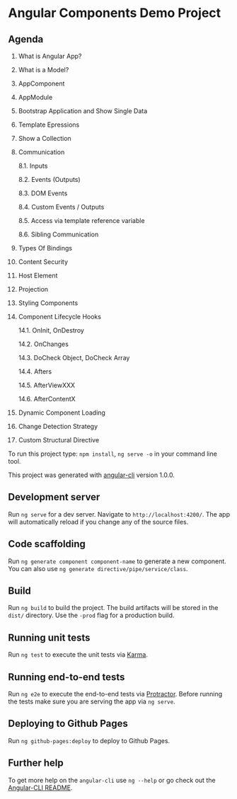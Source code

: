 # Angular Components Demo Project

## Agenda
1. What is Angular App?
2. What is a Model?
3. AppComponent
4. AppModule
5. Bootstrap Application and Show Single Data
6. Template Epressions
7. Show a Collection
8. Communication

    8.1. Inputs

    8.2. Events (Outputs)

    8.3. DOM Events

    8.4. Custom Events / Outputs

    8.5. Access via template reference variable

    8.6. Sibling Communication

9. Types Of Bindings
10. Content Security
11. Host Element
12. Projection
13. Styling Components
14. Component Lifecycle Hooks

    14.1. OnInit, OnDestroy

    14.2. OnChanges

    14.3. DoCheck Object, DoCheck Array

    14.4. Afters

    14.5. AfterViewXXX

    14.6. AfterContentX

15. Dynamic Component Loading
16. Change Detection Strategy
17. Custom Structural Directive


To run this project type: `npm install`, `ng serve -o` in your command line tool.

This project was generated with [angular-cli](https://github.com/angular/angular-cli) version 1.0.0.

## Development server
Run `ng serve` for a dev server. Navigate to `http://localhost:4200/`. The app will automatically reload if you change any of the source files.

## Code scaffolding

Run `ng generate component component-name` to generate a new component. You can also use `ng generate directive/pipe/service/class`.

## Build

Run `ng build` to build the project. The build artifacts will be stored in the `dist/` directory. Use the `-prod` flag for a production build.

## Running unit tests

Run `ng test` to execute the unit tests via [Karma](https://karma-runner.github.io).

## Running end-to-end tests

Run `ng e2e` to execute the end-to-end tests via [Protractor](http://www.protractortest.org/).
Before running the tests make sure you are serving the app via `ng serve`.

## Deploying to Github Pages

Run `ng github-pages:deploy` to deploy to Github Pages.

## Further help

To get more help on the `angular-cli` use `ng --help` or go check out the [Angular-CLI README](https://github.com/angular/angular-cli/blob/master/README.md).
